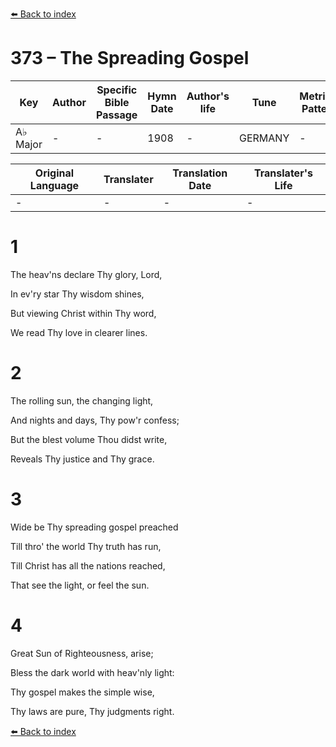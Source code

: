 [⬅️ Back to index](../README.md)

# 373 – The Spreading Gospel

Key | Author   | Specific Bible Passage     |Hymn Date |Author's life |Tune |Metrical Pattern   |Composer/Source
-- | --------- | ---------------------------|----------|--------------|-----|-------------------|-------------  
A♭ Major |- |- |1908 |- |GERMANY |- |L. Van Beethoven

Original Language | Translater | Translation Date   | Translater's Life  
----------------- | --------- | --------------------|-------------     
\- |- |- |-




# 1

The heav'ns declare Thy glory, Lord,

In ev'ry star Thy wisdom shines,

But viewing Christ within Thy word,

We read Thy love in clearer lines.



# 2

The rolling sun, the changing light,

And nights and days, Thy pow'r confess;

But the blest volume Thou didst write,

Reveals Thy justice and Thy grace.



# 3

Wide be Thy spreading gospel preached

Till thro' the world Thy truth has run,

Till Christ has all the nations reached,

That see the light, or feel the sun.



# 4

Great Sun of Righteousness, arise;

Bless the dark world with heav'nly light:

Thy gospel makes the simple wise,

Thy laws are pure, Thy judgments right.

[⬅️ Back to index](../README.md)
